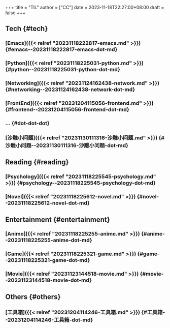 +++
title = "TIL"
author = ["CC"]
date = 2023-11-18T22:27:00+08:00
draft = false
+++

## Tech {#tech}


### [Emacs]({{< relref "20231118222817-emacs.md" >}}) {#emacs--20231118222817-emacs-dot-md}


### [Python]({{< relref "20231118225031-python.md" >}}) {#python--20231118225031-python-dot-md}


### [Networking]({{< relref "20231124162438-network.md" >}}) {#networking--20231124162438-network-dot-md}


### [FrontEnd]({{< relref "20231204115056-frontend.md" >}}) {#frontend--20231204115056-frontend-dot-md}


### ... {#dot-dot-dot}


### [沙雕小问题]({{< relref "20231130111316-沙雕小问题.md" >}}) {#沙雕小问题--20231130111316-沙雕小问题-dot-md}


## Reading {#reading}


### [Psychology]({{< relref "20231118225545-psychology.md" >}}) {#psychology--20231118225545-psychology-dot-md}


### [Novel]({{< relref "20231118225612-novel.md" >}}) {#novel--20231118225612-novel-dot-md}


## Entertainment {#entertainment}


### [Anime]({{< relref "20231118225255-anime.md" >}}) {#anime--20231118225255-anime-dot-md}


### [Game]({{< relref "20231118225321-game.md" >}}) {#game--20231118225321-game-dot-md}


### [Movie]({{< relref "20231123144518-movie.md" >}}) {#movie--20231123144518-movie-dot-md}


## Others {#others}


### [工具箱]({{< relref "20231204114246-工具箱.md" >}}) {#工具箱--20231204114246-工具箱-dot-md}

